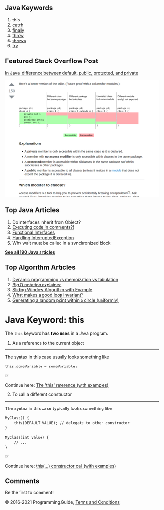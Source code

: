 <span class="underline"></span>

<span class="underline"></span>

Java Keywords
-------------

1.  this
2.  [catch](catch.html)
3.  [finally](finally.html)
4.  [throw](throw.html)
5.  [throws](throws.html)
6.  [try](try.html)

Featured Stack Overflow Post
----------------------------

[In Java, difference between default, public, protected, and private](https://stackoverflow.com/a/33627846/276052)  
  
[<img src="../images/so-featured-33627846.png" alt="StackOverflow screenshot thumbnail" class="screenshot" />](https://stackoverflow.com/a/33627846/276052)

<span class="underline"></span>

Top Java Articles
-----------------

1.  [Do interfaces inherit from Object?](do-interfaces-inherit-from-object.html)
2.  [Executing code in comments?!](executing-code-in-comments.html)
3.  [Functional Interfaces](functional-interfaces.html)
4.  [Handling InterruptedException](handling-interrupted-exceptions.html)
5.  [Why wait must be called in a synchronized block](why-wait-must-be-in-synchronized.html)

[**See all 190 Java articles**](index.html)

Top Algorithm Articles
----------------------

1.  [Dynamic programming vs memoization vs tabulation](../dynamic-programming-vs-memoization-vs-tabulation.html)
2.  [Big O notation explained](../big-o-notation-explained.html)
3.  [Sliding Window Algorithm with Example](../sliding-window-example.html)
4.  [What makes a good loop invariant?](../what-makes-a-good-loop-invariant.html)
5.  [Generating a random point within a circle (uniformly)](../random-point-within-circle.html)

Java Keyword: this
==================

The `this` keyword has **two uses** in a Java program.

1. As a reference to the current object
---------------------------------------

The syntax in this case usually looks something like

    this.someVariable = someVariable;

☞

Continue here: [The 'this' reference (with examples)](this-reference-with-examples.html)

2. To call a different constructor
----------------------------------

The syntax in this case typically looks something like

    MyClass() {
        this(DEFAULT_VALUE); // delegate to other constructor
    }

    MyClass(int value) {
        // ...
    }

☞

Continue here: [this(…) constructor call (with examples)](this-constructor-call-with-examples.html)

Comments
--------

Be the first to comment!

© 2016–2021 Programming.Guide, [Terms and Conditions](../terms-and-conditions.html)
